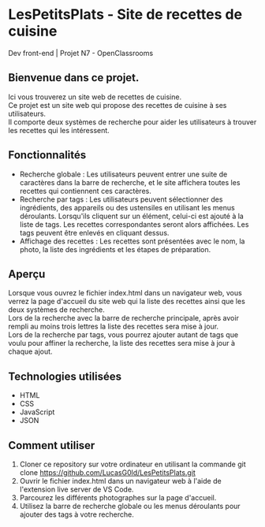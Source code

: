 # LesPetitsPlats - Site de recettes de cuisine
Dev front-end | Projet N7 - OpenClassrooms 


## Bienvenue dans ce projet.
Ici vous trouverez un site web de recettes de cuisine.  
Ce projet est un site web qui propose des recettes de cuisine à ses utilisateurs.  
Il comporte deux systèmes de recherche pour aider les utilisateurs à trouver les recettes qui les intéressent.

## Fonctionnalités
* Recherche globale : Les utilisateurs peuvent entrer une suite de caractères dans la barre de recherche, et le site affichera toutes les recettes qui contiennent ces caractères.
* Recherche par tags : Les utilisateurs peuvent sélectionner des ingrédients, des appareils ou des ustensiles en utilisant les menus déroulants. Lorsqu'ils cliquent sur un élément, celui-ci est ajouté à la liste de tags. Les recettes correspondantes seront alors affichées. Les tags peuvent être enlevés en cliquant dessus.
* Affichage des recettes : Les recettes sont présentées avec le nom, la photo, la liste des ingrédients et les étapes de préparation.

## Aperçu
Lorsque vous ouvrez le fichier index.html dans un navigateur web, vous verrez la page d'accueil du site web qui la liste des recettes ainsi que les deux systèmes de recherche.  
Lors de la recherche avec la barre de recherche principale, après avoir rempli au moins trois lettres la liste des recettes sera mise à jour.  
Lors de la recherche par tags, vous pourrez ajouter autant de tags que voulu pour affiner la recherche, la liste des recettes sera mise à jour à chaque ajout.

## Technologies utilisées
* HTML
* CSS
* JavaScript
* JSON

## Comment utiliser
1. Cloner ce repository sur votre ordinateur en utilisant la commande git clone https://github.com/LucasG0ld/LesPetitsPlats.git  
2. Ouvrir le fichier index.html dans un navigateur web à l'aide de l'extension live server de VS Code.
3. Parcourez les différents photographes sur la page d'accueil.
4. Utilisez la barre de recherche globale ou les menus déroulants pour ajouter des tags à votre recherche.
